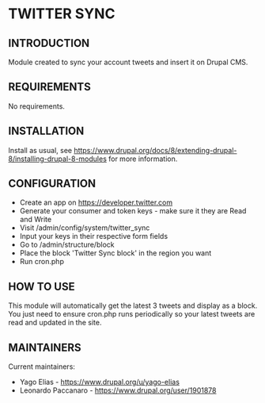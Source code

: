 # TWITTER SYNC

## INTRODUCTION

Module created to sync your account tweets and insert it on Drupal CMS.

## REQUIREMENTS

No requirements.

## INSTALLATION

Install as usual, see
 <https://www.drupal.org/docs/8/extending-drupal-8/installing-drupal-8-modules>
 for more information.

## CONFIGURATION

 - Create an app on <https://developer.twitter.com>
 - Generate your consumer and token keys - make sure it they are Read and Write
 - Visit /admin/config/system/twitter_sync
 - Input your keys in their respective form fields
 - Go to /admin/structure/block
 - Place the block 'Twitter Sync block' in the region you want
 - Run cron.php

## HOW TO USE

This module will automatically get the latest 3 tweets and display as a block.
You just need to ensure cron.php runs periodically so your latest tweets are
read and updated in the site.

## MAINTAINERS

Current maintainers:

* Yago Elias - <https://www.drupal.org/u/yago-elias>
* Leonardo Paccanaro - <https://www.drupal.org/user/1901878>
